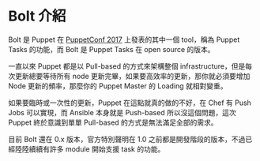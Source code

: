 # Bolt 介紹

Bolt 是 Puppet 在 [PuppetConf 2017][PuppetConf-2017] 上發表的其中一個 tool，稱為 Puppet Tasks 的功能，而 Bolt 是 Puppet Tasks 在 open source 的版本。

一直以來 Puppet 都是以 Pull-based 的方式來架構整個 infrastructure，但是每次更新總要等待所有 node 更新完畢，如果要高效率的更新，那你就必須要增加 Node 更新的頻率，那麼你的 Puppet Master 的 Loading 就相對變重。

如果要臨時或一次性的更新，Puppet 在這點就真的做的不好，在 Chef 有 Push Jobs 可以實現，而 Ansible 本身就是 Push-based 所以沒這個問題，這次 Puppet 終於意識到單單 Pull-based 的方式是無法滿足全部的需求。

目前 Bolt 還在 0.x 版本，官方特別聲明在 1.0 之前都是開發階段的版本，不過已經陸陸續續有許多 module 開始支援 task 的功能。


[PuppetConf-2017]: https://puppet.com/community/events/puppetconf/puppetconf-2017 